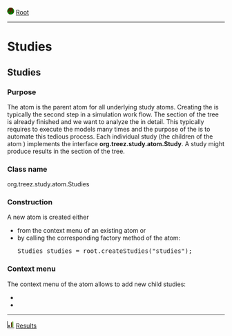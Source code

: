 ![](../../../icons/root.png) [Root](../root.md)

----

# Studies

<H2>Studies</H2>

<H3>Purpose</H3>

The <a class="studies"></a> atom is the parent atom for all underlying study atoms. Creating the <a class="studies"></a> is 
typically the second step in a simulation work flow. The <a class="models"></a> section of the tree is already finished and 
we want to analyze the <a class="models"></a> in detail. This typically requires to execute the models many times and the
purpose of the <a class="studies"></a> is to automate this tedious process. Each individual study (the children of the 
<a class="studies"></a> atom ) implements the interface <b>org.treez.study.atom.Study</b>. A study might produce results in
the <a class="results"></a> section of the tree. 

<H3>Class name</H3>

org.treez.study.atom.Studies

<H3>Construction</H3>

A new <a class="studies"></a> atom is created either 
<ul>
	<li>from the context menu of an existing <a class="root"></a> atom or 
	</li>
	<li>by calling the corresponding factory method of the <a class="root"></a> atom:	
	<pre class="prettyprint">Studies studies = root.createStudies("studies");</pre>	     
	</li>
</ul>

<H3>Context menu</H3>

The context menu of the <a class="studies"></a> atom allows to add new child studies: 
<ul>
<li><a class = "sweep"></a></li>
<li><a class = "sensitivity"> </a></li>
</ul>


----
![Results](../../../icons/results.png) [Results](../result/results.md)
